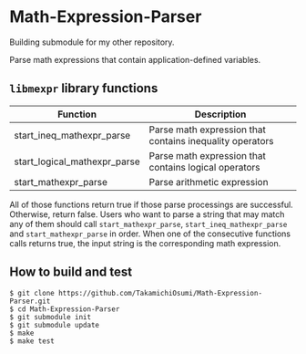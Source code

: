 # Math-Expression-Parser

Building submodule for my other repository.

Parse math expressions that contain application-defined variables.

## `libmexpr` library functions

| Function | Description |
| ---- | ---- |
| start_ineq_mathexpr_parse | Parse math expression that contains inequality operators |
| start_logical_mathexpr_parse | Parse math expression that contains logical operators |
| start_mathexpr_parse | Parse arithmetic expression |

All of those functions return true if those parse processings are successful. Otherwise, return false. Users who want to parse a string that may match any of them should call `start_mathexpr_parse`, `start_ineq_mathexpr_parse` and `start_mathexpr_parse` in order. When one of the consecutive functions calls returns true, the input string is the corresponding math expression.

## How to build and test

```console
$ git clone https://github.com/TakamichiOsumi/Math-Expression-Parser.git
$ cd Math-Expression-Parser
$ git submodule init
$ git submodule update
$ make
$ make test
```
